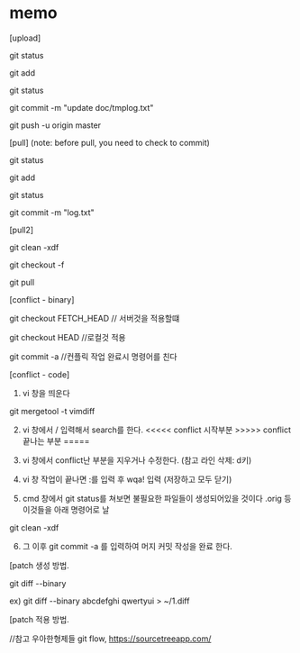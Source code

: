 # memo

[upload]

git status

git add

git status

git commit -m "update doc/tmplog.txt"

git push -u origin master

[pull]  (note: before pull, you need to check to commit)

git status

git add

git status

git commit -m "log.txt"

[pull2]

git clean -xdf

git checkout -f

git pull

[conflict - binary]

git checkout FETCH_HEAD <file name> // 서버것을 적용할떄

git checkout HEAD <file name> //로컬것 적용

git commit -a //컨플릭 작업 완료시 명령어를 친다
  
[conflict - code]
  
1. vi 창을 띄운다

git mergetool -t vimdiff
 
2. vi 창에서 / 입력해서 search를 한다. <<<<< conflict 시작부분 >>>>> conflict 끝나는 부분 =====
  
3. vi 창에서 conflict난 부분을 지우거나 수정한다. (참고 라인 삭제: d키)
  
4. vi 창 작업이 끝나면 :를 입력 후 wqa! 입력 (저장하고 모두 닫기)

5. cmd 창에서 git status를 쳐보면 불필요한 파일들이 생성되어있을 것이다 .orig 등 이것들을 아래 명령어로 날

git clean -xdf
  
6. 그 이후 git commit -a 를 입력하여 머지 커밋 작성을 완료 한다.
  
 
[patch 생성 방법.
  
git diff --binary <before commit id> <after commit id> <file name>

ex) git diff --binary abcdefghi qwertyui > ~/1.diff
  
[patch 적용 방법.
  
  
  
  
  
//참고 우아한형제들 git flow, https://sourcetreeapp.com/
  
  
  
  


